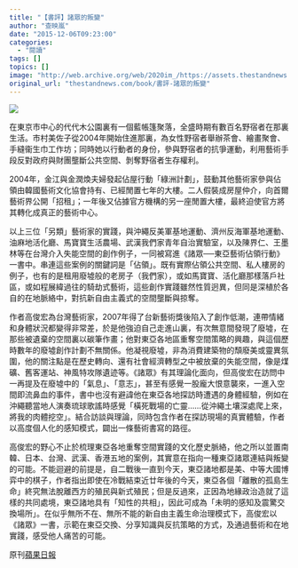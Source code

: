 ```yaml
---
title: "【書評】諸眾的叛變"
author: "查映嵐"
date: "2015-12-06T09:23:00"
categories:
  - "閱讀"
tags: []
topics: []
image: "http://web.archive.org/web/2020im_/https://assets.thestandnews.com/media/photos/E8ABB8E79CBE_9Tplz.jpg"
original_url: "thestandnews.com/book/書評-諸眾的叛變"
---
```

![](http://web.archive.org/web/2020im_/https://assets.thestandnews.com/media/photos/E8ABB8E79CBE_9Tplz.jpg)

在東京市中心的代代木公園裏有一個藍帳篷聚落，全盛時期有數百名野宿者在那裏生活。市村美佐子從2004年開始住進那裏，為女性野宿者舉辦茶會、繪畫聚會、手縫衞生巾工作坊；同時她以行動者的身份，參與野宿者的抗爭運動，利用藝術手段反對政府與財團壟斷公共空間、剝奪野宿者生存權利。

2004年，金江與金潤煥夫婦發起佔屋行動「綠洲計劃」，鼓動其他藝術家參與佔領由韓國藝術文化協會持有、已經閒置七年的大樓。二人假裝成房屋仲介，向首爾藝術界公開「招租」；一年後又佔據官方機構的另一座閒置大樓，最終迫使官方將其轉化成真正的藝術中心。

以上三位「另類」藝術家的實踐，與沖繩反美軍基地運動、濟州反海軍基地運動、油麻地活化廳、馬寶寶生活農場、武漢我們家青年自治實驗室，以及陳界仁、王墨林等在台灣介入失能空間的創作例子，一同被寫進《諸眾──東亞藝術佔領行動》一書中。串連這些案例的關鍵詞是「佔領」。既有實際佔領公共空間、私人樓房的例子，也有的是租用廢墟般的老房子（我們家），或如馬寶寶、活化廳那樣落戶社區，或如程展緯過往的騎劫式藝術，這些創作實踐雖然性質迥異，但同是深植於各自的在地脈絡中，對抗新自由主義式的空間壟斷與掠奪。

作者高俊宏為台灣藝術家，2007年得了台新藝術獎後陷入了創作低潮，連帶情緒和身體狀況都變得非常差，於是他強迫自己走進山裏，有次無意間發現了廢墟，在那些被遺棄的空間裏以碳筆作畫；他對東亞各地區重奪空間策略的興趣，與這個歷時數年的廢墟創作計劃不無關係。他凝視廢墟，非為消費建築物的頹廢美或靈異氛圍，他的關注點是在歷史轉向、還有社會經濟轉型之中被放棄的失能空間，像是煤礦、舊客運站、神風特攻隊遺迹等。《諸眾》有其理論化面向，但高俊宏在訪問中一再提及在廢墟中的「氣息」、「意志」，甚至有感覺一股龐大恨意襲來，一進入空間即流鼻血的事件，書中也沒有避諱他在東亞各地探訪時遭遇的身體經驗，例如在沖繩聽當地人演奏琉球歌謠時感覺「橫死戰場的亡靈……從沖繩土壤深處爬上來，將我的肉體挖空」。結合訪談與理論，同時包含作者在探訪現場的真實體驗，作者以高度個人化的感知模式，闢出一條藝術書寫的路徑。

高俊宏的野心不止於梳理東亞各地重奪空間實踐的文化歷史脈絡，他之所以並置南韓、日本、台灣、武漢、香港五地的案例，其實意在指向一種東亞諸眾連結與叛變的可能。不能迴避的前提是，自二戰後一直到今天，東亞諸地都是美、中等大國博弈中的棋子，作者指出即使在冷戰結束近廿年後的今天，東亞各個「離散的孤島生命」終究無法脫離西方的殖民與新式殖民；但是反過來，正因為地緣政治造就了這樣的共同處境，東亞諸地具有「知性的共相」，因此可成為「未明的感知及震驚交換場所」。在似乎無所不在、無所不能的新自由主義生命治理模式下，高俊宏以《諸眾》一書，示範在東亞交換、分享知識與反抗策略的方式，及通過藝術和在地實踐，感受他人痛苦的可能。

原刊[蘋果日報](http://web.archive.org/web/20210710113021/http://hk.apple.nextmedia.com/financeestate/art/20151206/19400905)